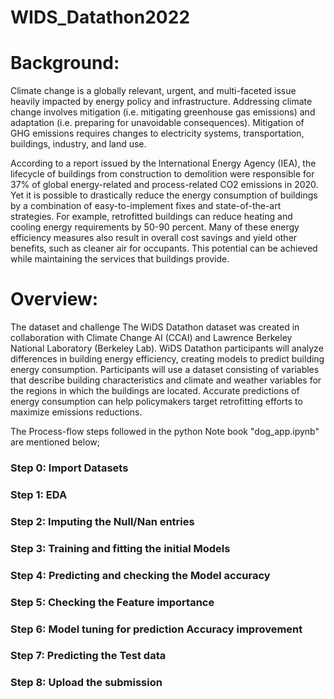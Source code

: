 # WIDS_Datathon2022

# Background: 
Climate change is a globally relevant, urgent, and multi-faceted issue heavily impacted by energy policy and infrastructure. Addressing climate change involves mitigation (i.e. mitigating greenhouse gas emissions) and adaptation (i.e. preparing for unavoidable consequences). Mitigation of GHG emissions requires changes to electricity systems, transportation, buildings, industry, and land use.

According to a report issued by the International Energy Agency (IEA), the lifecycle of buildings from construction to demolition were responsible for 37% of global energy-related and process-related CO2 emissions in 2020. Yet it is possible to drastically reduce the energy consumption of buildings by a combination of easy-to-implement fixes and state-of-the-art strategies. For example, retrofitted buildings can reduce heating and cooling energy requirements by 50-90 percent. Many of these energy efficiency measures also result in overall cost savings and yield other benefits, such as cleaner air for occupants. This potential can be achieved while maintaining the services that buildings provide.

# Overview:
The dataset and challenge The WiDS Datathon dataset was created in collaboration with Climate Change AI (CCAI) and Lawrence Berkeley National Laboratory (Berkeley Lab). WiDS Datathon participants will analyze differences in building energy efficiency, creating models to predict building energy consumption. Participants will use a dataset consisting of variables that describe building characteristics and climate and weather variables for the regions in which the buildings are located. Accurate predictions of energy consumption can help policymakers target retrofitting efforts to maximize emissions reductions.

The Process-flow steps followed in the python Note book "dog_app.ipynb" are mentioned below;
### Step 0: Import Datasets

### Step 1: EDA

### Step 2: Imputing the Null/Nan entries

### Step 3: Training and fitting the initial Models

### Step 4: Predicting and checking the Model accuracy

### Step 5: Checking the Feature importance

### Step 6: Model tuning for prediction Accuracy improvement

### Step 7: Predicting the Test data

### Step 8: Upload the submission

